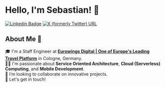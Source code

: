 # Hello, I'm Sebastian! 👋

[![Linkedin Badge](https://img.shields.io/badge/-messingfeld-blue?style=flat-square&logo=Linkedin&logoColor=white&link=https://to.messeb.com/contact)](https://to.messeb.com/contact)
[![X (formerly Twitter) URL](https://img.shields.io/twitter/url?url=https://to.messeb.com/twitter&style=flat-square&logo=X&logoColor=white&label=_messeb)](https://to.messeb.com/twitter)


## About Me 🚀
🎓 I'm a Staff Engineer at **[Eurowings Digital | One of Europe's Leading Travel Platform](https://to.messeb.com/ewd)** in Cologne, Germany.  
👨‍💻 I'm passionate about **Service Oriented Architecture**, **Cloud (Serverless) Computing**, and **Mobile Development**.  
👯 I’m looking to collaborate on innovative projects.  
🎉 Let's get in touch!
